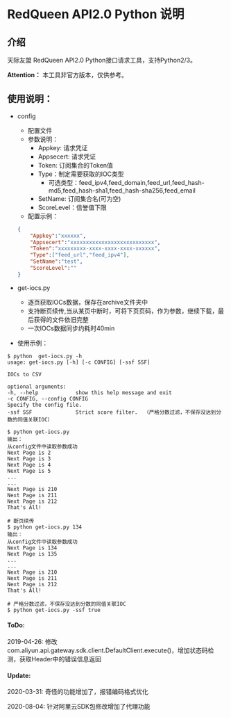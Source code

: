 # RedQueen API2.0 Python 说明

## 介绍

天际友盟 RedQueen API2.0 Python接口请求工具，支持Python2/3。

**Attention：** 本工具非官方版本，仅供参考。

## 使用说明：

* config
    * 配置文件
    * 参数说明：
        * Appkey: 请求凭证
        * Appsecert: 请求凭证
        * Token: 订阅集合的Token值
        * Type：制定需要获取的IOC类型
            * 可选类型：feed_ipv4,feed_domain,feed_url,feed_hash-md5,feed_hash-sha1,feed_hash-sha256,feed_email 
        * SetName: 订阅集合名(可为空)
        * ScoreLevel：信誉值下限
    * 配置示例：

    ```json
    {
        "Appkey":"xxxxxx",
        "Appsecert":"xxxxxxxxxxxxxxxxxxxxxxxxxxx",
        "Token":"xxxxxxxxx-xxxx-xxxx-xxxx-xxxxxx",
        "Type":["feed_url","feed_ipv4"],
        "SetName":"test",
        "ScoreLevel":""
    }
    ```

* get-iocs.py
    * 逐页获取IOCs数据，保存在archive文件夹中
    * 支持断页续传,当从某页中断时，可将下页页码，作为参数，继续下载，最后获得的文件依旧完整
    * 一次IOCs数据同步约耗时40min
* 使用示例：
  
```shell
$ python  get-iocs.py -h
usage: get-iocs.py [-h] [-c CONFIG] [-ssf SSF]

IOCs to CSV

optional arguments:
-h, --help            show this help message and exit
-c CONFIG, --config CONFIG
Specify the config file.
-ssf SSF              Strict score filter.  （严格分数过滤，不保存没达到分数的同值关联IOC）
```


```shell
$ python get-iocs.py
输出：
从config文件中读取参数成功
Next Page is 2
Next Page is 3
Next Page is 4
Next Page is 5
...
...
Next Page is 210
Next Page is 211
Next Page is 212
That's All!
```

```shell
# 断页续传
$ python get-iocs.py 134
输出：
从config文件中读取参数成功
Next Page is 134
Next Page is 135
...
...
Next Page is 210
Next Page is 211
Next Page is 212
That's All!

```

```shell
# 严格分数过滤，不保存没达到分数的同值关联IOC
$ python get-iocs.py -ssf true
```


#### ToDo:

2019-04-26: 修改com.aliyun.api.gateway.sdk.client.DefaultClient.execute()，增加状态码检测，获取Header中的错误信息返回

#### Update:

2020-03-31: 奇怪的功能增加了，报错编码格式优化

2020-08-04: 针对阿里云SDK包修改增加了代理功能

